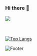 ### Hi there 👋

<img src="https://capsule-render.vercel.app/api?type=wave&color=auto&height=150&section=header&text=🍄👾👻🎮🎵🚩&fontSize=40&animation=twinkling" />

<br> </br>
[![Top Langs](https://github-readme-stats.vercel.app/api/top-langs/?username=hyunjin0915)](https://github.com/anuraghazra/github-readme-stats)



![Footer](https://capsule-render.vercel.app/api?type=waving&color=auto&height=200&section=footer)
